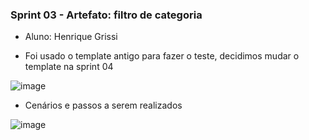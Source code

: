### Sprint 03 - Artefato: filtro de categoria
- Aluno: Henrique Grissi

- Foi usado o template antigo para fazer o teste, decidimos mudar o template na sprint 04

![image](https://user-images.githubusercontent.com/89463780/146094780-cb994cd0-30fd-49d7-bdf3-26c1b6866cc6.png)

- Cenários e passos a serem realizados

![image](https://user-images.githubusercontent.com/89463780/146094942-9b6ad313-7876-4d20-b729-7158d2bd13a4.png)
